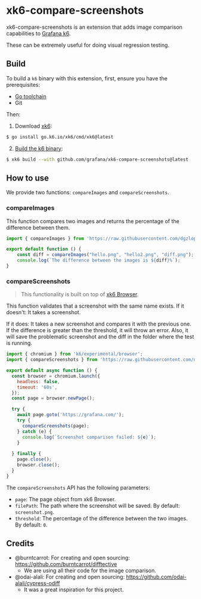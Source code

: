 # xk6-compare-screenshots

xk6-compare-screenshots is an extension that adds image comparison capabilities to [Grafana k6](https://github.com/grafana/k6). 

These can be extremely useful for doing visual regression testing.

## Build

To build a `k6` binary with this extension, first, ensure you have the prerequisites:

- [Go toolchain](https://go101.org/article/go-toolchain.html)
- Git

Then:

1. Download [xk6](https://github.com/grafana/xk6):
  ```bash
  $ go install go.k6.io/xk6/cmd/xk6@latest
  ```

2. [Build the k6 binary](https://github.com/grafana/xk6#command-usage):
  ```bash
  $ xk6 build --with github.com/grafana/xk6-compare-screenshots@latest
  ```

## How to use

We provide two functions: `compareImages` and `compareScreenshots`.

### compareImages

This function compares two images and returns the percentage of the difference between them.

```javascript
import { compareImages } from 'https://raw.githubusercontent.com/dgzlopes/xk6-compare-screenshots/main/lib.js';

export default function () {
    const diff = compareImages("hello.png", "hello2.png", "diff.png");
    console.log(`The difference between the images is ${diff}%`);
}
```

### compareScreenshots
> This functionality is built on top of [xk6 Browser](https://k6.io/docs/using-k6-browser/overview/).

This function validates that a screenshot with the same name exists. If it doesn't: It takes a screenshot. 

If it does: It takes a new screenshot and compares it with the previous one. If the difference is greater than the threshold, it will throw an error. Also, it will save the problematic screenshot and the diff in the folder where the test is running. 

```javascript
import { chromium } from 'k6/experimental/browser';
import { compareScreenshots } from 'https://raw.githubusercontent.com/dgzlopes/xk6-compare-screenshots/main/lib.js';

export default async function () {
  const browser = chromium.launch({
    headless: false,
    timeout: '60s',
  });
  const page = browser.newPage();

  try {
    await page.goto('https://grafana.com/');
    try {
      compareScreenshots(page);
    } catch (e) {
      console.log(`Screenshot comparison failed: ${e}`);
    }
    
  } finally {
    page.close();
    browser.close();
  }
}
```

The `compareScreenshots` API has the following parameters:
- `page`: The page object from xk6 Browser.
- `filePath`: The path where the screenshot will be saved. By default: `screenshot.png`.
- `threshold`: The percentage of the difference between the two images. By default: `0`.

## Credits

- @burntcarrot: For creating and open sourcing: https://github.com/burntcarrot/difftective
  - We are using all their code for the image comparison.
- @odai-alali: For creating and open sourcing: https://github.com/odai-alali/cypress-odiff
  - It was a great inspiration for this project.



